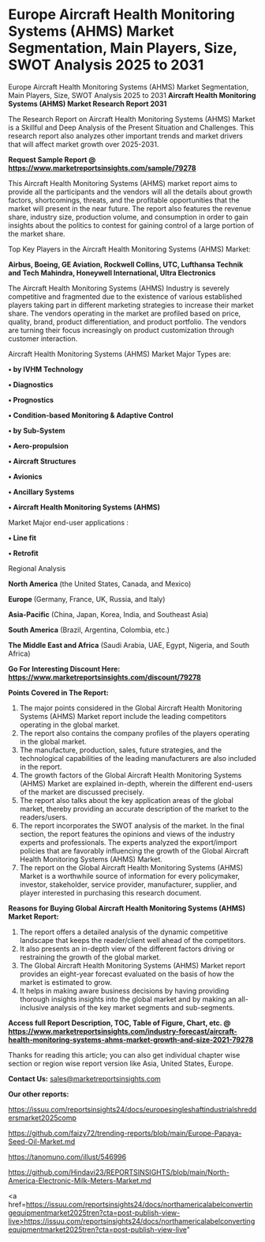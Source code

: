 # Europe Aircraft Health Monitoring Systems (AHMS) Market Segmentation, Main Players, Size, SWOT Analysis 2025 to 2031
 Europe Aircraft Health Monitoring Systems (AHMS) Market Segmentation, Main Players, Size, SWOT Analysis 2025 to 2031
<strong>Aircraft Health Monitoring Systems (AHMS) Market Research Report 2031</strong>

The Research Report on Aircraft Health Monitoring Systems (AHMS) Market is a Skillful and Deep Analysis of the Present Situation and Challenges. This research report also analyzes other important trends and market drivers that will affect market growth over 2025-2031.

<strong>Request Sample Report @ <a href=https://www.marketreportsinsights.com/sample/79278>https://www.marketreportsinsights.com/sample/79278</a></strong>

This Aircraft Health Monitoring Systems (AHMS) market report aims to provide all the participants and the vendors will all the details about growth factors, shortcomings, threats, and the profitable opportunities that the market will present in the near future. The report also features the revenue share, industry size, production volume, and consumption in order to gain insights about the politics to contest for gaining control of a large portion of the market share.

Top Key Players in the Aircraft Health Monitoring Systems (AHMS) Market:

<strong>Airbus, Boeing, GE Aviation, Rockwell Collins, UTC, Lufthansa Technik and Tech Mahindra, Honeywell International, Ultra Electronics</strong>

The Aircraft Health Monitoring Systems (AHMS) Industry is severely competitive and fragmented due to the existence of various established players taking part in different marketing strategies to increase their market share. The vendors operating in the market are profiled based on price, quality, brand, product differentiation, and product portfolio. The vendors are turning their focus increasingly on product customization through customer interaction.

Aircraft Health Monitoring Systems (AHMS) Market Major Types are:

<strong>• by IVHM Technology

• Diagnostics

• Prognostics

• Condition-based Monitoring & Adaptive Control

• by Sub-System

• Aero-propulsion

• Aircraft Structures

• Avionics

• Ancillary Systems

• Aircraft Health Monitoring Systems (AHMS)</strong>

Market Major end-user applications :

<strong>• Line fit

• Retrofit</strong>

Regional Analysis

</u><strong><b>North America</b></strong> (the United States, Canada, and Mexico)

<strong><b>Europe </b></strong>(Germany, France, UK, Russia, and Italy)

<strong><b>Asia-Pacific</b></strong> (China, Japan, Korea, India, and Southeast Asia)

<strong><b>South America</b></strong> (Brazil, Argentina, Colombia, etc.)

<strong><b>The Middle East and Africa</b></strong> (Saudi Arabia, UAE, Egypt, Nigeria, and South Africa)

<strong>Go For Interesting Discount Here: <a href=https://www.marketreportsinsights.com/discount/79278>https://www.marketreportsinsights.com/discount/79278</a></strong>

<strong>Points Covered in The Report:</strong>
<ol>
  <li>The major points considered in the Global Aircraft Health Monitoring Systems (AHMS) Market report include the leading competitors operating in the global market.</li>
  <li>The report also contains the company profiles of the players operating in the global market.</li>
  <li>The manufacture, production, sales, future strategies, and the technological capabilities of the leading manufacturers are also included in the report.</li>
  <li>The growth factors of the Global Aircraft Health Monitoring Systems (AHMS) Market are explained in-depth, wherein the different end-users of the market are discussed precisely.</li>
  <li>The report also talks about the key application areas of the global market, thereby providing an accurate description of the market to the readers/users.</li>
  <li>The report incorporates the SWOT analysis of the market. In the final section, the report features the opinions and views of the industry experts and professionals. The experts analyzed the export/import policies that are favorably influencing the growth of the Global Aircraft Health Monitoring Systems (AHMS) Market.</li>
  <li>The report on the Global Aircraft Health Monitoring Systems (AHMS) Market is a worthwhile source of information for every policymaker, investor, stakeholder, service provider, manufacturer, supplier, and player interested in purchasing this research document.</li>
</ol>
<strong>Reasons for Buying Global Aircraft Health Monitoring Systems (AHMS) Market Report:</strong>

<ol>
  <li>The report offers a detailed analysis of the dynamic competitive landscape that keeps the reader/client well ahead of the competitors.</li>
  <li>It also presents an in-depth view of the different factors driving or restraining the growth of the global market.</li>
  <li>The Global Aircraft Health Monitoring Systems (AHMS) Market report provides an eight-year forecast evaluated on the basis of how the market is estimated to grow.</li>
  <li>It helps in making aware business decisions by having providing thorough insights insights into the global market and by making an all-inclusive analysis of the key market segments and sub-segments.</li>
</ol>
<strong>Access full Report Description, TOC, Table of Figure, Chart, etc. @ <a href=https://www.marketreportsinsights.com/industry-forecast/aircraft-health-monitoring-systems-ahms-market-growth-and-size-2021-79278>https://www.marketreportsinsights.com/industry-forecast/aircraft-health-monitoring-systems-ahms-market-growth-and-size-2021-79278</a></strong>


Thanks for reading this article; you can also get individual chapter wise section or region wise report version like Asia, United States, Europe.

<strong>Contact Us:</strong>
sales@marketreportsinsights.com

<strong>Our other reports:</strong>

<a href=https://issuu.com/reportsinsights24/docs/europesingleshaftindustrialshreddersmarket2025comp>https://issuu.com/reportsinsights24/docs/europesingleshaftindustrialshreddersmarket2025comp</a>

<a href=https://github.com/faizy72/trending-reports/blob/main/Europe-Papaya-Seed-Oil-Market.md>https://github.com/faizy72/trending-reports/blob/main/Europe-Papaya-Seed-Oil-Market.md</a>

<a href=https://tanomuno.com/illust/546996>https://tanomuno.com/illust/546996</a>

<a href=https://github.com/Hindavi23/REPORTSINSIGHTS/blob/main/North-America-Electronic-Milk-Meters-Market.md>https://github.com/Hindavi23/REPORTSINSIGHTS/blob/main/North-America-Electronic-Milk-Meters-Market.md</a>

<a href=https://issuu.com/reportsinsights24/docs/northamericalabelconvertingequipmentmarket2025tren?cta=post-publish-view-live>https://issuu.com/reportsinsights24/docs/northamericalabelconvertingequipmentmarket2025tren?cta=post-publish-view-live</a>"
